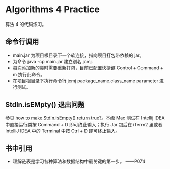 # Algorithms 4 Practice

算法 4 的代码练习。

## 命令行调用

* main.jar 为项目根目录下一个软连接，指向项目打包带依赖的 jar。
* 为命令 java -cp main.jar 建立别名 jcmj.
* 每次添加新的类时需要重新打包，目前已配置快捷键 Control + Command + m 执行此命令。
* 在项目根目录下执行命令行 jcmj package_name.class_name parameter 进行测试。

## StdIn.isEMpty() 退出问题

参见 [how to make StdIn.isEmpty() return true?](https://stackoverflow.com/questions/43401347/how-to-make-stdin-isempty-return-true)。本级 Mac 测试在 Intellij IDEA 中直接运行类按 Command + D 即可终止输入；执行 Jar 包后在 iTerm2 里或者 IntelliJ IDEA 中的 Terminal 中按 Ctrl + D 即可终止输入。

## 书中引用

* 理解链表是学习各种算法和数据结构中最关键的第一步。 ——P074
